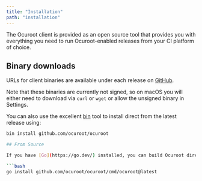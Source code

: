 ```yaml
---
title: "Installation"
path: "installation"
---
```


The Ocuroot client is provided as an open source tool that provides you with everything you
need to run Ocuroot-enabled releases from your CI platform of choice.

## Binary downloads

URLs for client binaries are available under each release on [GitHub](https://github.com/ocuroot/ocuroot/releases).

Note that these binaries are currently not signed, so on macOS you will either need to download via `curl` or `wget`
or allow the unsigned binary in Settings.

You can also use the excellent [bin](https://github.com/marcosnils/bin) tool to install direct from the
latest release using:

```bash
bin install github.com/ocuroot/ocuroot

## From Source

If you have [Go](https://go.dev/) installed, you can build Ocuroot directly from the source repo:

```bash
go install github.com/ocuroot/ocuroot/cmd/ocuroot@latest
```

